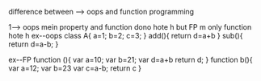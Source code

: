

difference between --> oops and function programming

1--> oops mein property and function dono hote h but FP m only function hote h 
ex--oops
class A{
    a=1;
    b=2;
    c=3;
}
add(){
    return d=a+b
}
sub(){
    return d=a-b;
}

ex--FP
function (){
    var a=10;
    var b=21;
    var d=a+b
    return d;
}
function b(){
    var a=12;
    var b=23
    var c=a-b;
    return c
}